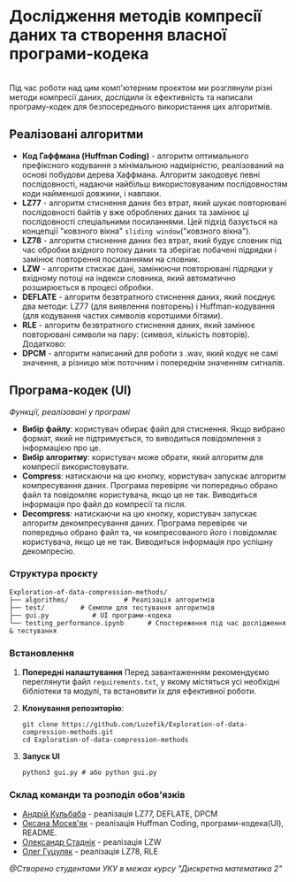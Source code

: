 # Дослiдження методiв компресiї даних та створення власної програми-кодека
<br> Під час роботи над цим комп'ютерним проєктом ми розглянули різні методи компресії даних, дослідили їх ефективність та написали програму-кодек для безпосереднього використання цих алгоритмів.


## Реалізовані алгоритми 

- **Код Гаффмана (Huffman Coding)** - алгоритм оптимального префіксного кодування з мінімальною надмірністю, реалізований на основі побудови дерева Хаффмана. Алгоритм закодовує певні послідовності, надаючи найбільш використовуваним послідовностям коди найменшої довжини, і навпаки.
- **LZ77** - алгоритм стиснення даних без втрат, який шукає повторювані послідовності байтів у вже оброблених даних та замінює ці послідовності спеціальними посиланнями. Цей підхід базується на концепції "ковзного вікна" `sliding window`("ковзного вікна").
- **LZ78** - алгоритм стиснення даних без втрат, який будує словник під час обробки вхідного потоку даних та зберігає побачені підрядки і замінює повторення посиланнями на словник.
- **LZW** - алгоритм стискає дані, замінюючи повторювані підрядки у вхідному потоці на індекси словника, який автоматично розширюється в процесі обробки. 
- **DEFLATE** - алгоритм безвтратного стиснення даних, який поєднує два методи: LZ77 (для виявлення повторень) і Huffman-кодування (для кодування частих символів коротшими бітами).<br>
- **RLE** - алгоритм безвтратного стиснення даних, який замінює повторювані символи на пару: (символ, кількість повторів).
Додатково: 
- **DPCM** - алгоритм написаний для роботи з .wav, який кодує не самі значення, а різницю між поточним і попереднім значенням сигналів. 

## Програма-кодек (UI)
<i>Функції, реалізовані у програмі</i>
- **Вибір файлу**: користувач обирає файл для стиснення. Якщо вибрано формат, який не підтримується, то виводиться повідомлення з інформацією про це.
- **Вибір алгоритму**: користувач може обрати, який алгоритм для компресії використовувати.
- **Compress**: натискаючи на цю кнопку, користувач запускає алгоритм компресування даних. Програма перевіряє чи попередньо обрано файл та повідомляє користувача, якщо це не так. Виводиться інформація про файл до компресії та після.
- **Decompress**:  натискаючи на цю кнопку, користувач запускає алгоритм декомпресування даних. Програма перевіряє чи попередньо обрано файл та, чи компресованого його і повідомляє користувача, якщо це не так. Виводиться інформація про успішну декомпресію.

### Структура проєкту
```
Exploration-of-data-compression-methods/
├── algorithms/              # Реалізація алгоритмів
├── test/         # Семпли для тестування алгоритмів
├── gui.py           # UI програми-кодека
└── testing_performance.ipynb      # Спостереження під час дослідження & тестування
```
### Встановлення
1. **Попередні налаштування**
  Перед завантаженням рекомендуємо переглянути файл `requirements.txt`, у якому містяться усі необхідні бібліотеки та модулі, та встановити їх для ефективної роботи.
2. **Клонування репозиторію**:

   ```
   git clone https://github.com/Luzefik/Exploration-of-data-compression-methods.git
   cd Exploration-of-data-compression-methods
   ```
3. **Запуск UI**
   ```
   python3 gui.py # або python gui.py
   ```
### Склад команди та розподіл обов'язків
- [Андрій Кульбаба](https://github.com/Luzefik) - реалізація LZ77, DEFLATE, DPCM
- [Оксана Москв'як](https://github.com/okqsna) - реалізація Huffman Coding, програми-кодека(UI), README.
- [Олександр Стаднік](https://github.com/Stalex575) - реалізація LZW
- [Олег Гуцуляк](https://github.com/intersect1on) - реалізація LZ78, RLE

<i>@Створено студентами УКУ в межах курсу "Дискретна математика 2"</i>
